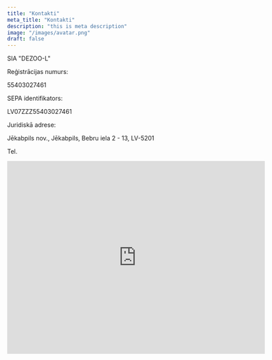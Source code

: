 ```yaml
---
title: "Kontakti"
meta_title: "Kontakti"
description: "this is meta description"
image: "/images/avatar.png"
draft: false
---
```

SIA "DEZOO-L"

Reģistrācijas numurs:

55403027461

SEPA identifikators:

LV07ZZZ55403027461

Juridiskā adrese:

Jēkabpils nov., Jēkabpils, Bebru iela 2 - 13, LV-5201

Tel.


<iframe src="https://www.google.com/maps/embed?pb=!1m18!1m12!1m3!1d2202.5837470132724!2d25.888187977282726!3d56.49215623480229!2m3!1f0!2f0!3f0!3m2!1i1024!2i768!4f13.1!3m3!1m2!1s0x46e9b642ec182847%3A0x11ac7cb6ce24b4a1!2sBebru%20iela%202%2C%20J%C4%93kabpils%2C%20LV-5201!5e0!3m2!1slv!2slv!4v1753599648800!5m2!1slv!2slv" width="600" height="450" style="border:0;" allowfullscreen="" loading="lazy" referrerpolicy="no-referrer-when-downgrade"></iframe>